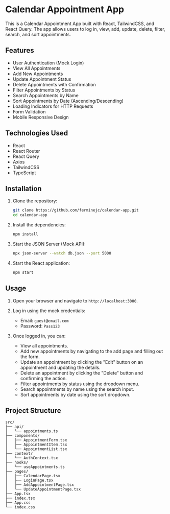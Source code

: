 # Calendar Appointment App

This is a Calendar Appointment App built with React, TailwindCSS, and React Query. The app allows users to log in, view, add, update, delete, filter, search, and sort appointments.

## Features

- User Authentication (Mock Login)
- View All Appointments
- Add New Appointments
- Update Appointment Status
- Delete Appointments with Confirmation
- Filter Appointments by Status
- Search Appointments by Name
- Sort Appointments by Date (Ascending/Descending)
- Loading Indicators for HTTP Requests
- Form Validation
- Mobile Responsive Design

## Technologies Used

- React
- React Router
- React Query
- Axios
- TailwindCSS
- TypeScript

## Installation

1. Clone the repository:
    ```bash
    git clone https://github.com/ferminejc/calendar-app.git
    cd calendar-app
    ```

2. Install the dependencies:
    ```bash
    npm install
    ```

3. Start the JSON Server (Mock API):
    ```bash
    npx json-server --watch db.json --port 5000
    ```

4. Start the React application:
    ```bash
    npm start
    ```

## Usage

1. Open your browser and navigate to `http://localhost:3000`.

2. Log in using the mock credentials:
    - Email: `guest@email.com`
    - Password: `Pass123`

3. Once logged in, you can:
    - View all appointments.
    - Add new appointments by navigating to the add page and filling out the form.
    - Update an appointment by clicking the "Edit" button on an appointment and updating the details.
    - Delete an appointment by clicking the "Delete" button and confirming the action.
    - Filter appointments by status using the dropdown menu.
    - Search appointments by name using the search input.
    - Sort appointments by date using the sort dropdown.

## Project Structure

```plaintext
src/
├── api/
│   └── appointments.ts
├── components/
│   ├── AppointmentForm.tsx
│   ├── AppointmentItem.tsx
│   └── AppointmentList.tsx
├── context/
│   └── AuthContext.tsx
├── hooks/
│   └── useAppointments.ts
├── pages/
│   ├── CalendarPage.tsx
│   ├── LoginPage.tsx
│   ├── AddAppointmentPage.tsx
│   └── UpdateAppointmentPage.tsx
├── App.tsx
├── index.tsx
├── App.css
└── index.css